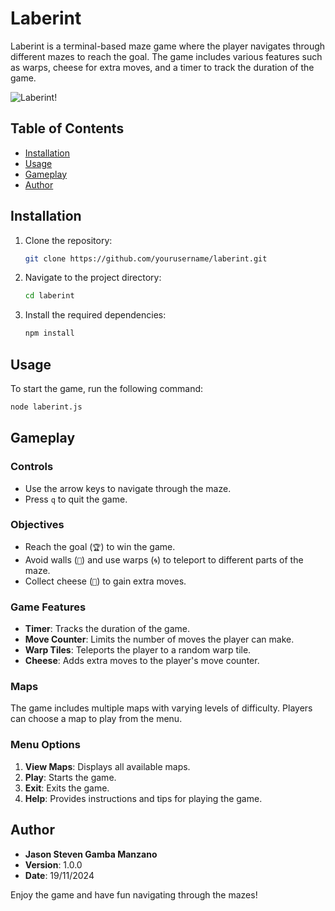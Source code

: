 # Laberint

Laberint is a terminal-based maze game where the player navigates through different mazes to reach the goal. The game includes various features such as warps, cheese for extra moves, and a timer to track the duration of the game.

![Laberint!](laberint.gif "Laberint")

## Table of Contents
- [Installation](#installation)
- [Usage](#usage)
- [Gameplay](#gameplay)
- [Author](#author)

## Installation

1. Clone the repository:
    ```sh
    git clone https://github.com/yourusername/laberint.git
    ```

2. Navigate to the project directory:
    ```sh
    cd laberint
    ```

3. Install the required dependencies:
    ```sh
    npm install
    ```

## Usage

To start the game, run the following command:
```sh
node laberint.js
```

## Gameplay

### Controls
- Use the arrow keys to navigate through the maze.
- Press `q` to quit the game.

### Objectives
- Reach the goal (`🏆`) to win the game.
- Avoid walls (`🧱`) and use warps (`🌀`) to teleport to different parts of the maze.
- Collect cheese (`🧀`) to gain extra moves.

### Game Features
- **Timer**: Tracks the duration of the game.
- **Move Counter**: Limits the number of moves the player can make.
- **Warp Tiles**: Teleports the player to a random warp tile.
- **Cheese**: Adds extra moves to the player's move counter.

### Maps
The game includes multiple maps with varying levels of difficulty. Players can choose a map to play from the menu.

### Menu Options
1. **View Maps**: Displays all available maps.
2. **Play**: Starts the game.
3. **Exit**: Exits the game.
4. **Help**: Provides instructions and tips for playing the game.

## Author

- **Jason Steven Gamba Manzano**
- **Version**: 1.0.0
- **Date**: 19/11/2024

Enjoy the game and have fun navigating through the mazes!